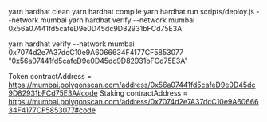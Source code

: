 yarn hardhat clean
yarn hardhat compile
yarn hardhat run scripts/deploy.js --network mumbai
yarn hardhat verify --network mumbai 0x56a07441fd5cafeD9e0D45dc9D82931bFCd75E3A

yarn hardhat verify --network mumbai 0x7074d2e7A37dcC10e9A6066634F4177CF5853077 "0x56a07441fd5cafeD9e0D45dc9D82931bFCd75E3A"

Token contractAddress = https://mumbai.polygonscan.com/address/0x56a07441fd5cafeD9e0D45dc9D82931bFCd75E3A#code
Staking contractAddress = https://mumbai.polygonscan.com/address/0x7074d2e7A37dcC10e9A6066634F4177CF5853077#code
